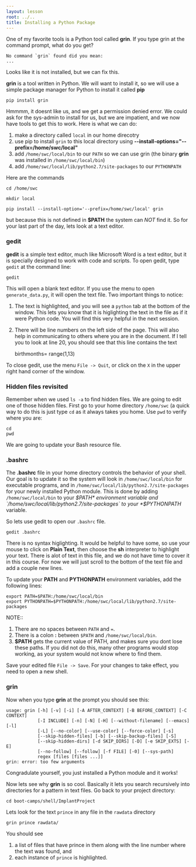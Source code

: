 ```yaml
---
layout: lesson
root: ../..
title: Installing a Python Package
---
```

One of my favorite tools is a Python tool called **grin**.  If you type grin at the command prompt, what do you get?

    No command `grin` found did you mean:
    ...

Looks like it is not installed, but we can fix this.

**grin** is a tool written in Python.
We will want to install it, so we will use a simple package manager for Python to install it called **pip**

    pip install grin

Hmmmm, it doesnt like us, and we get a permission denied error.
We could ask for the sys-admin to install for us,
but we are impatient,
and we now have tools to get this to work.
Here is what we can do:

1. make a directory called `local` in our home direcotry
2. use pip to install `grin` to this local directory using **--install-options="--prefix=/home/swc/local"**
3. add `/home/swc/local/bin` to our `PATH` so we can use grin (the binary **grin** was installed in `/home/swc/local/bin`)
4. add `/home/swc/local/lib/python2.7/site-packages` to our `PYTHONPATH`

Here are the commands

    cd /home/swc
   
    mkdir local
   
    pip install --install-option='--prefix=/home/swc/local' grin

but because this is not defined in **$PATH** the system can *NOT* find it.
So for your last part of the day,
lets look at a text editor.

### gedit

**gedit** is a simple text editor,
much like Microsoft Word is a text editor,
but it is specially designed to work with code and scripts.
To open gedit,
type `gedit` at the command line:

    gedit

This will open a blank text editor.
If you use the menu to open `generate_data.py`,
it will open the text file.
Two important things to notice:

1. The text is highlighted,
   and you will see a `python` tab at the bottom of the window.
   This lets you know that it is higlighting the text in the file as if it were Python code.
   You will find this very helpful in the next session.
2. There will be line numbers on the left side of the page.
   This will also help in communicating to others where you are in the document.
   If I tell you to look at line 20,
   you should see that this line contains the text

    birthmonths= range(1,13)

To close gedit, use the menu `File -> Quit`,
or click on the `X` in the upper right hand corner of the window.

### Hidden files revisited

Remember when we used `ls -a` to find hidden files.
We are going to edit one of those hidden files.
First go to your home directory `/home/swc`
(a quick way to do this is just type `cd` as it always takes you home.
Use `pwd` to verify where you are:

    cd
    pwd

We are going to update your Bash resource file.

### .bashrc

The **.bashrc** file in your home directory controls the behavior of your shell.
Our goal is to update it so the system will look in `/home/swc/local/bin` for executable programs,
and in `/home/swc/local/lib/python2.7/site-packages` for your newly installed Python module.
This is done by adding `/home/swc/local/bin` to your *$PATH* environment variable
and `/home/swc/local/lib/python2.7/site-packages` to your *$PYTHONPATH* variable.

So lets use gedit to open our `.bashrc` file.

    gedit .bashrc

There is no syntax higlighting.
It would be helpful to have some,
so use your mouse to click on **Plain Text**,
then choose the **sh** interpreter to highlight your text.
There is alot of text in this file,
and we do not have time to cover it in this course.
For now we will just scroll to the bottom of the text file and add a couple new lines.

To update your **PATH** and **PYTHONPATH** environment variables, add the following lines:

    export PATH=$PATH:/home/swc/local/bin
    export PYTHONPATH=$PYTHONPATH:/home/swc/local/lib/python2.7/site-packages

NOTE:: 
1. There are no spaces between `PATH` and `=`.
2. There is a colon **:** between `$PATH` and `/home/swc/local/bin`.
3. **$PATH** gets the current value of PATH,
   and makes sure you dont lose these paths.
   If you did not do this, many other programs would stop working,
   as your system would not know where to find them.

Save your edited file `File -> Save`.
For your changes to take effect,
you need to open a new shell.

### grin

Now when you type **grin** at the prompt you should see this:

    usage: grin [-h] [-v] [-i] [-A AFTER_CONTEXT] [-B BEFORE_CONTEXT] [-C CONTEXT]
                [-I INCLUDE] [-n] [-N] [-H] [--without-filename] [--emacs] [-l]
                [-L] [--no-color] [--use-color] [--force-color] [-s]
                [--skip-hidden-files] [-b] [--skip-backup-files] [-S]
                [--skip-hidden-dirs] [-d SKIP_DIRS] [-D] [-e SKIP_EXTS] [-E]
                [--no-follow] [--follow] [-f FILE] [-0] [--sys-path]
                regex [files [files ...]]
    grin: error: too few arguments

Congradulate yourself, you just installed a Python module and it works!

Now lets see why **grin** is so cool.
Basically it lets you search recursively into directories for a pattern in text files.
Go back to your project directory:

    cd boot-camps/shell/ImplantProject

Lets look for the text `prince` in any file in the `rawdata` directory

    grin prince rawdata/

You should see

1. a list of files that have prince in them along with the line number where the text was found, and
2. each instance of `prince` is highlighted.
